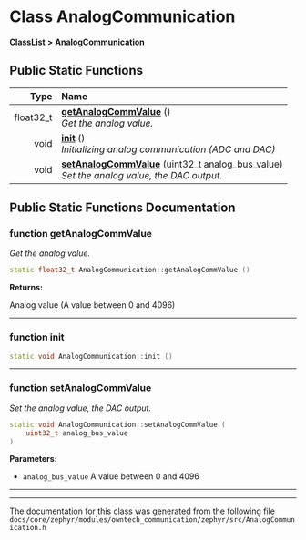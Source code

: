 

# Class AnalogCommunication



[**ClassList**](annotated.md) **>** [**AnalogCommunication**](classAnalogCommunication.md)












































## Public Static Functions

| Type | Name |
| ---: | :--- |
|  float32\_t | [**getAnalogCommValue**](#function-getanalogcommvalue) () <br>_Get the analog value._  |
|  void | [**init**](#function-init) () <br>_Initializing analog communication (ADC and DAC)_  |
|  void | [**setAnalogCommValue**](#function-setanalogcommvalue) (uint32\_t analog\_bus\_value) <br>_Set the analog value, the DAC output._  |


























## Public Static Functions Documentation




### function getAnalogCommValue 

_Get the analog value._ 
```C++
static float32_t AnalogCommunication::getAnalogCommValue () 
```





**Returns:**

Analog value (A value between 0 and 4096) 





        

<hr>



### function init 

```C++
static void AnalogCommunication::init () 
```




<hr>



### function setAnalogCommValue 

_Set the analog value, the DAC output._ 
```C++
static void AnalogCommunication::setAnalogCommValue (
    uint32_t analog_bus_value
) 
```





**Parameters:**


* `analog_bus_value` A value between 0 and 4096 




        

<hr>

------------------------------
The documentation for this class was generated from the following file `docs/core/zephyr/modules/owntech_communication/zephyr/src/AnalogCommunication.h`

